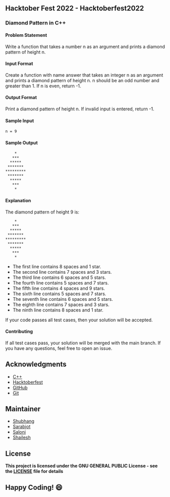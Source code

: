 ## Hacktober Fest 2022 - Hacktoberfest2022

### Diamond Pattern in C++

#### Problem Statement
Write a function that takes a number n as an argument and prints a diamond pattern of height n.

#### Input Format
Create a function with name answer that takes an integer n as an argument and prints a diamond pattern of height n. n should be an odd number and greater than 1. If n is even, return -1.

#### Output Format
Print a diamond pattern of height n. If invalid input is entered, return -1.

#### Sample Input
```
n = 9

```
#### Sample Output
```
    *
   ***
  *****
 *******
*********
 *******
  *****
   ***
    *
```

#### Explanation
The diamond pattern of height 9 is:
```
    *
   ***
  *****
 *******
*********
 *******
  *****
   ***
    *
```
- The first line contains 8 spaces and 1 star.
- The second line contains 7 spaces and 3 stars.
- The third line contains 6 spaces and 5 stars.
- The fourth line contains 5 spaces and 7 stars.
- The fifth line contains 4 spaces and 9 stars.
- The sixth line contains 5 spaces and 7 stars.
- The seventh line contains 6 spaces and 5 stars.
- The eighth line contains 7 spaces and 3 stars.
- The ninth line contains 8 spaces and 1 star.

If your code passes all test cases, then your solution will be accepted.

#### Contributing
If all test cases pass, your solution will be merged with the main branch. If you have any questions, feel free to open an issue.

## Acknowledgments
- [C++](http://cplusplus.org/)
- [Hacktoberfest](https://hacktoberfest.digitalocean.com/)
- [GitHub](https://github.com)
- [Git](https://git-scm.com/)

## Maintainer
- [Shubhang](https://github.com/Shubhang-2111)
- [Sarabjot](https://github.com/ricky-aufvaa)
- [Saloni](https://github.com/saloni1202)
- [Shailesh](https://github.com/ShaileshKumar007)

## License
**This project is licensed under the GNU GENERAL PUBLIC License - see the [LICENSE](../../LICENSE) file for details**

## Happy Coding! :smile:
